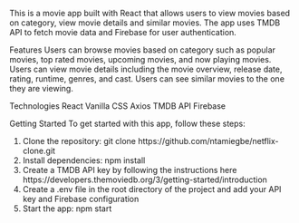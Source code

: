 This is a movie app built with React that allows users to view movies based on category, view movie details and similar movies. The app uses TMDB API to fetch movie data and Firebase for user authentication.

Features
Users can browse movies based on category such as popular movies, top rated movies, upcoming movies, and now playing movies.
Users can view movie details including the movie overview, release date, rating, runtime, genres, and cast.
Users can see similar movies to the one they are viewing.

Technologies
React
Vanilla CSS
Axios
TMDB API
Firebase

Getting Started
To get started with this app, follow these steps:

<ol>
<li>Clone the repository: git clone https://github.com/ntamiegbe/netflix-clone.git</li>
<li>Install dependencies: npm install</li>
<li>Create a TMDB API key by following the instructions here https://developers.themoviedb.org/3/getting-started/introduction</li>
<li>Create a .env file in the root directory of the project and add your API key and Firebase configuration</li>
<li>Start the app: npm start</li>
</ol>





